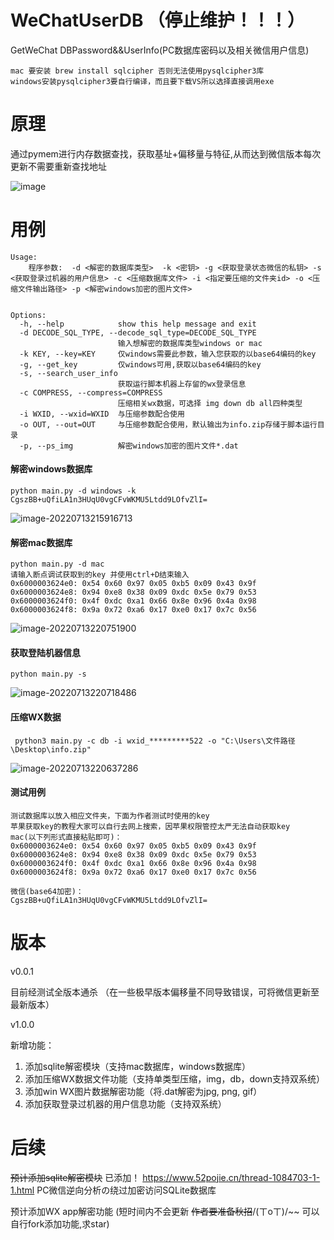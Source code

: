 # WeChatUserDB （停止维护！！！）
GetWeChat DBPassword&amp;&amp;UserInfo(PC数据库密码以及相关微信用户信息)

```
mac 要安装 brew install sqlcipher 否则无法使用pysqlcipher3库
windows安装pysqlcipher3要自行编译，而且要下载VS所以选择直接调用exe
```

# 原理
通过pymem进行内存数据查找，获取基址+偏移量与特征,从而达到微信版本每次更新不需要重新查找地址

![image](https://user-images.githubusercontent.com/67219887/172059989-6f205894-d3cc-4e9d-8ee7-d841433aab4e.png)

# 用例
```
Usage:
    程序参数:  -d <解密的数据库类型>  -k <密钥> -g <获取登录状态微信的私钥> -s <获取登录过机器的用户信息> -c <压缩数据库文件> -i <指定要压缩的文件夹id> -o <压缩文件输出路径> -p <解密windows加密的图片文件>


Options:
  -h, --help            show this help message and exit
  -d DECODE_SQL_TYPE, --decode_sql_type=DECODE_SQL_TYPE
                        输入想解密的数据库类型windows or mac
  -k KEY, --key=KEY     仅windows需要此参数，输入您获取的以base64编码的key
  -g, --get_key         仅windows可用,获取以base64编码的key
  -s, --search_user_info
                        获取运行脚本机器上存留的wx登录信息
  -c COMPRESS, --compress=COMPRESS
                        压缩相关wx数据，可选择 img down db all四种类型
  -i WXID, --wxid=WXID  与压缩参数配合使用
  -o OUT, --out=OUT     与压缩参数配合使用，默认输出为info.zip存储于脚本运行目录
  -p, --ps_img          解密windows加密的图片文件*.dat
```

#### 解密windows数据库
```
python main.py -d windows -k CgszBB+uQfiLA1n3HUqU0vgCFvWKMU5Ltdd9LOfvZlI=

```

![image-20220713215916713](https://user-images.githubusercontent.com/67219887/178893741-2c4e78bd-ecca-4575-934a-927e3afe3426.png)




#### 解密mac数据库

```
python main.py -d mac
请输入断点调试获取到的key 并使用ctrl+D结束输入
0x6000003624e0: 0x54 0x60 0x97 0x05 0xb5 0x09 0x43 0x9f
0x6000003624e8: 0x94 0xe8 0x38 0x09 0xdc 0x5e 0x79 0x53
0x6000003624f0: 0x4f 0xdc 0xa1 0x66 0x8e 0x96 0x4a 0x98
0x6000003624f8: 0x9a 0x72 0xa6 0x17 0xe0 0x17 0x7c 0x56
```

![image-20220713220751900](https://user-images.githubusercontent.com/67219887/178893830-28db47a9-daee-49fa-aba3-ff64ba5b67ec.png)




#### 获取登陆机器信息

```
python main.py -s
```

![image-20220713220718486](https://user-images.githubusercontent.com/67219887/178893845-dc9dcbcf-d037-4138-bf9e-36b5b5e65624.png)


#### 压缩WX数据

```
 python3 main.py -c db -i wxid_*********522 -o "C:\Users\文件路径\Desktop\info.zip"
```

![image-20220713220637286](https://user-images.githubusercontent.com/67219887/178893885-68d9da58-a12c-42f3-b640-fc1408149935.png)




#### 测试用例

```
测试数据库以放入相应文件夹，下面为作者测试时使用的key
苹果获取key的教程大家可以自行去网上搜索，因苹果权限管控太严无法自动获取key
mac(以下列形式直接粘贴即可)：
0x6000003624e0: 0x54 0x60 0x97 0x05 0xb5 0x09 0x43 0x9f
0x6000003624e8: 0x94 0xe8 0x38 0x09 0xdc 0x5e 0x79 0x53
0x6000003624f0: 0x4f 0xdc 0xa1 0x66 0x8e 0x96 0x4a 0x98
0x6000003624f8: 0x9a 0x72 0xa6 0x17 0xe0 0x17 0x7c 0x56

微信(base64加密)：
CgszBB+uQfiLA1n3HUqU0vgCFvWKMU5Ltdd9LOfvZlI=
```



# 版本

v0.0.1 

目前经测试全版本通杀 （在一些极早版本偏移量不同导致错误，可将微信更新至最新版本）

v1.0.0

新增功能：
1. 添加sqlite解密模块（支持mac数据库，windows数据库）
2. 添加压缩WX数据文件功能（支持单类型压缩，img，db，down支持双系统）
3. 添加win WX图片数据解密功能（将.dat解密为jpg, png, gif）
4. 添加获取登录过机器的用户信息功能（支持双系统）


# 后续

~~预计添加sqlite解密模块~~ 已添加！
https://www.52pojie.cn/thread-1084703-1-1.html PC微信逆向分析の绕过加密访问SQLite数据库

预计添加WX app解密功能 (短时间内不会更新 ~~作者要准备秋招~~/(ㄒoㄒ)/~~ 可以自行fork添加功能,求star)
